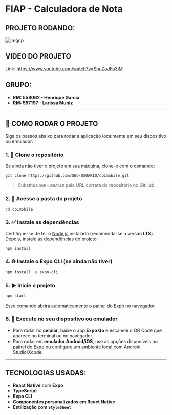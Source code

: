 # FIAP - Calculadora de Nota

## PROJETO RODANDO:
![imgcp](https://github.com/user-attachments/assets/59f22885-c11d-415e-80c2-cb31dfff5736)

## VIDEO DO PROJETO
Link: https://www.youtube.com/watch?v=ShuZoJFo3iM

## GRUPO:
- **RM: 558062 - Henrique Garcia**
- **RM: 557197 - Larissa Muniz**

---

## 🚀 COMO RODAR O PROJETO

Siga os passos abaixo para rodar a aplicação localmente em seu dispositivo ou emulador:

### 1. 🔄 Clone o repositório
Se ainda não tiver o projeto em sua máquina, clone-o com o comando:

```bash
git clone https://github.com/SEU-USUARIO/cp1mobile.git
```

> Substitua `SEU-USUARIO` pela URL correta do repositório no GitHub.

### 2. 📂 Acesse a pasta do projeto

```bash
cd cp1mobile
```

### 3. ✅ Instale as dependências

Certifique-se de ter o [Node.js](https://nodejs.org/) instalado (recomenda-se a versão **LTS**).  
Depois, instale as dependências do projeto:

```bash
npm install
```

### 4. 🌐 Instale o Expo CLI (se ainda não tiver)

```bash
npm install -g expo-cli
```

### 5. ▶️ Inicie o projeto

```bash
npm start
```

Esse comando abrirá automaticamente o painel do Expo no navegador.

### 6. 📱 Execute no seu dispositivo ou emulador

- Para rodar no **celular**, baixe o app **Expo Go** e escaneie o QR Code que aparece no terminal ou no navegador.
- Para rodar em **emulador Android/iOS**, use as opções disponíveis no painel do Expo ou configure um ambiente local com Android Studio/Xcode.

---

## TECNOLOGIAS USADAS:

- **React Native** com **Expo**
- **TypeScript**
- **Expo CLI**
- **Componentes personalizados em React Native**
- **Estilização com `StyleSheet`**
